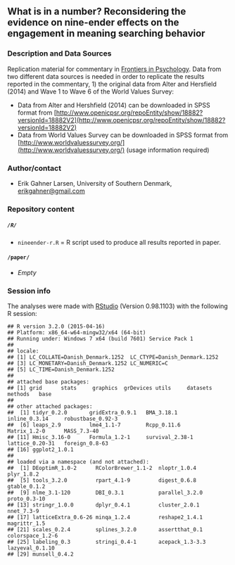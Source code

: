 What is in a number? Reconsidering the evidence on nine-ender effects on the engagement in meaning searching behavior
---

### Description and Data Sources
Replication material for commentary in [Frontiers in Psychology](http://journal.frontiersin.org/journal/psychology). Data from two different data sources is needed in order to replicate the results reported in the commentary, 1) the original data from Alter and Hersfield (2014) and Wave 1 to Wave 6 of the World Values Survey:

- Data from Alter and Hershfield (2014) can be downloaded in SPSS format from [http://www.openicpsr.org/repoEntity/show/18882?versionId=18882V2](http://www.openicpsr.org/repoEntity/show/18882?versionId=18882V2)
- Data from World Values Survey can be downloaded in SPSS format from [http://www.worldvaluessurvey.org/](http://www.worldvaluessurvey.org/) (usage information required)

### Author/contact

 - Erik Gahner Larsen, University of Southern Denmark, erikgahner@gmail.com

### Repository content

##### `/R/`

- `nineender-r.R` = R script used to produce all results reported in paper.

#### `/paper/`

- _Empty_

### Session info

The analyses were made with [RStudio](http://www.rstudio.com/) (Version 0.98.1103) with the following R session:

```
## R version 3.2.0 (2015-04-16)
## Platform: x86_64-w64-mingw32/x64 (64-bit)
## Running under: Windows 7 x64 (build 7601) Service Pack 1
## 
## locale:
## [1] LC_COLLATE=Danish_Denmark.1252  LC_CTYPE=Danish_Denmark.1252   
## [3] LC_MONETARY=Danish_Denmark.1252 LC_NUMERIC=C                   
## [5] LC_TIME=Danish_Denmark.1252    
## 
## attached base packages:
## [1] grid      stats     graphics  grDevices utils     datasets  methods   base     
## 
## other attached packages:
##  [1] tidyr_0.2.0       gridExtra_0.9.1   BMA_3.18.1        inline_0.3.14     robustbase_0.92-3
##  [6] leaps_2.9         lme4_1.1-7        Rcpp_0.11.6       Matrix_1.2-0      MASS_7.3-40      
## [11] Hmisc_3.16-0      Formula_1.2-1     survival_2.38-1   lattice_0.20-31   foreign_0.8-63   
## [16] ggplot2_1.0.1    
## 
## loaded via a namespace (and not attached):
##  [1] DEoptimR_1.0-2      RColorBrewer_1.1-2  nloptr_1.0.4        plyr_1.8.2         
##  [5] tools_3.2.0         rpart_4.1-9         digest_0.6.8        gtable_0.1.2       
##  [9] nlme_3.1-120        DBI_0.3.1           parallel_3.2.0      proto_0.3-10       
## [13] stringr_1.0.0       dplyr_0.4.1         cluster_2.0.1       nnet_7.3-9         
## [17] latticeExtra_0.6-26 minqa_1.2.4         reshape2_1.4.1      magrittr_1.5       
## [21] scales_0.2.4        splines_3.2.0       assertthat_0.1      colorspace_1.2-6   
## [25] labeling_0.3        stringi_0.4-1       acepack_1.3-3.3     lazyeval_0.1.10    
## [29] munsell_0.4.2      
```
